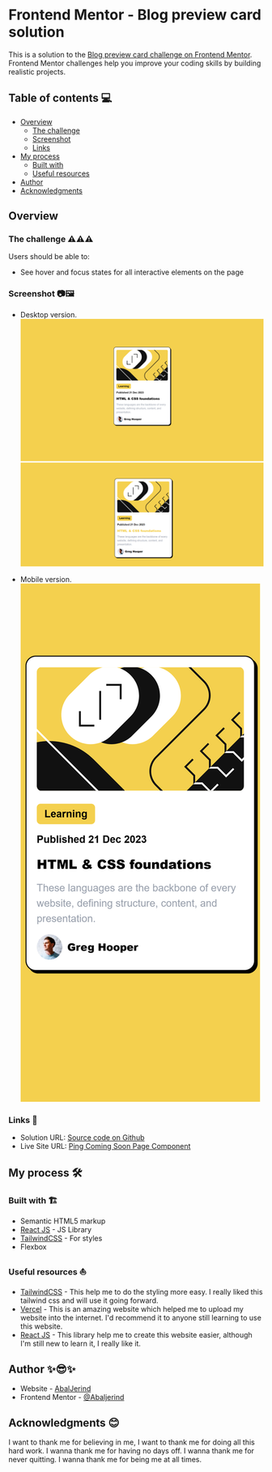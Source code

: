 # Frontend Mentor - Blog preview card solution

This is a solution to the [Blog preview card challenge on Frontend Mentor](https://www.frontendmentor.io/challenges/blog-preview-card-ckPaj01IcS). Frontend Mentor challenges help you improve your coding skills by building realistic projects.

## Table of contents 💻

- [Overview](#overview)
  - [The challenge](#the-challenge)
  - [Screenshot](#screenshot)
  - [Links](#links)
- [My process](#my-process)
  - [Built with](#built-with)
  - [Useful resources](#useful-resources)
- [Author](#author)
- [Acknowledgments](#acknowledgments)

## Overview

### The challenge ⚠️⚠️⚠️

Users should be able to:

- See hover and focus states for all interactive elements on the page

### Screenshot 📷🖼️

- Desktop version.
  ![](./src/screenshot-blog-preview-card-desktop.png)
  ![](./src/screenshot-blog-preview-card-desktop-active-state.png)

- Mobile version.
  ![](./src/screenshot-blog-preview-card-mobile.png)

### Links 🔗

- Solution URL: [Source code on Github](https://github.com/Abaljerind/blog-preview-card-main)
- Live Site URL: [Ping Coming Soon Page Component](https://blog-preview-card-main-qksijewzq-abaljerind.vercel.app/)

## My process 🛠️

### Built with 🏗️

- Semantic HTML5 markup
- [React JS](https://react.dev/) - JS Library
- [TailwindCSS](https://tailwindcss.com/) - For styles
- Flexbox

### Useful resources ⛵

- [TailwindCSS](https://tailwindcss.com/) - This help me to do the styling more easy. I really liked this tailwind css and will use it going forward.
- [Vercel](https://vercel.com) - This is an amazing website which helped me to upload my website into the internet. I'd recommend it to anyone still learning to use this website.
- [React JS](https://react.dev/) - This library help me to create this website easier, although I'm still new to learn it, I really like it.

## Author ✨😎✨

- Website - [AbalJerind](https://blog-preview-card-main-qksijewzq-abaljerind.vercel.app/)
- Frontend Mentor - [@Abaljerind](https://www.frontendmentor.io/profile/Abaljerind)

## Acknowledgments 😊

I want to thank me for believing in me, I want to thank me for doing all this hard work. I wanna thank me for having no days off. I wanna thank me for never quitting. I wanna thank me for being me at all times.

